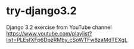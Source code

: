 # try-django3.2
Django 3.2 exercise from YouTube channel https://www.youtube.com/playlist?list=PLEsfXFp6DpzRMby_cSoWTFw8zaMdTEXgL
